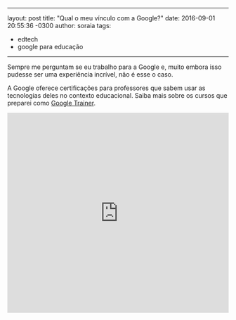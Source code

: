 ---
layout: post
title:  "Qual o meu vínculo com a Google?"
date:   2016-09-01 20:55:36 -0300
author: soraia
tags: 
 - edtech 
 - google para educação
 ---

Sempre me perguntam se eu trabalho para a Google e, muito embora isso pudesse ser uma experiência incrível, não é esse o caso.

A Google oferece certificações para professores que sabem usar as tecnologias deles no contexto educacional. Saiba mais sobre os cursos que preparei como [Google Trainer](http://googletrainer.teachable.com).

<iframe 
  width="100%" 
  height="455" 
  src="http://www.youtube.com/embed/uphO1De3NWU" 
  frameborder="0" 
  allowfullscreen>
</iframe>